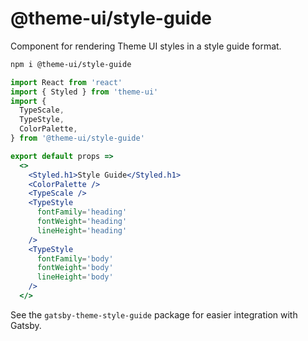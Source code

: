 
# @theme-ui/style-guide

Component for rendering Theme UI styles in a style guide format.

```sh
npm i @theme-ui/style-guide
```

```jsx
import React from 'react'
import { Styled } from 'theme-ui'
import {
  TypeScale,
  TypeStyle,
  ColorPalette,
} from '@theme-ui/style-guide'

export default props =>
  <>
    <Styled.h1>Style Guide</Styled.h1>
    <ColorPalette />
    <TypeScale />
    <TypeStyle
      fontFamily='heading'
      fontWeight='heading'
      lineHeight='heading'
    />
    <TypeStyle
      fontFamily='body'
      fontWeight='body'
      lineHeight='body'
    />
  </>
```

See the `gatsby-theme-style-guide` package for easier integration with Gatsby.
